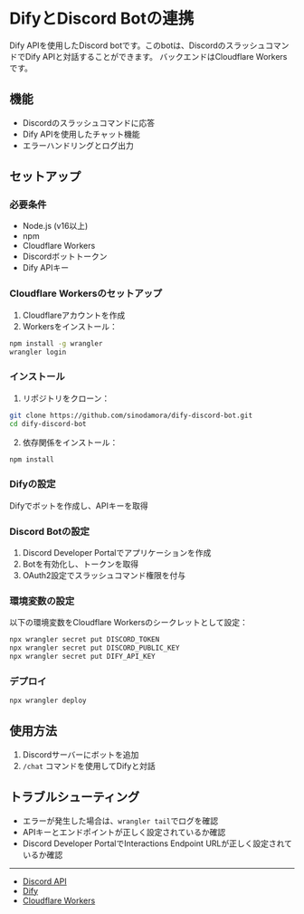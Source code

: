 # DifyとDiscord Botの連携
Dify APIを使用したDiscord botです。このbotは、DiscordのスラッシュコマンドでDify APIと対話することができます。
バックエンドはCloudflare Workersです。

## 機能
- Discordのスラッシュコマンドに応答
- Dify APIを使用したチャット機能
- エラーハンドリングとログ出力

## セットアップ
### 必要条件
- Node.js (v16以上)
- npm
- Cloudflare Workers
- Discordボットトークン
- Dify APIキー

### Cloudflare Workersのセットアップ
1. Cloudflareアカウントを作成
2. Workersをインストール：
```bash
npm install -g wrangler
wrangler login
```

### インストール
1. リポジトリをクローン：
```bash
git clone https://github.com/sinodamora/dify-discord-bot.git
cd dify-discord-bot
```

2. 依存関係をインストール：
```bash
npm install
```

### Difyの設定
Difyでボットを作成し、APIキーを取得

### Discord Botの設定
1. Discord Developer Portalでアプリケーションを作成
2. Botを有効化し、トークンを取得
3. OAuth2設定でスラッシュコマンド権限を付与

### 環境変数の設定
以下の環境変数をCloudflare Workersのシークレットとして設定：
```bash
npx wrangler secret put DISCORD_TOKEN
npx wrangler secret put DISCORD_PUBLIC_KEY
npx wrangler secret put DIFY_API_KEY
```

### デプロイ
```bash
npx wrangler deploy
```

## 使用方法
1. Discordサーバーにボットを追加
2. `/chat` コマンドを使用してDifyと対話

## トラブルシューティング
- エラーが発生した場合は、`wrangler tail`でログを確認
- APIキーとエンドポイントが正しく設定されているか確認
- Discord Developer PortalでInteractions Endpoint URLが正しく設定されているか確認

---
- [Discord API](https://discord.com/developers/docs/intro)
- [Dify](https://dify.ai/)
- [Cloudflare Workers](https://workers.cloudflare.com/)
